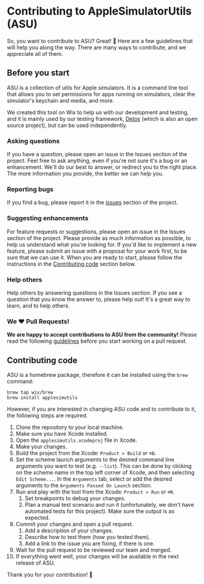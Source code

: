 # Contributing to AppleSimulatorUtils (ASU)
So, you want to contribute to ASU? Great! 👏 
Here are a few guidelines that will help you along the way. There are many ways to contribute, and we appreciate all of them.

## Before you start

ASU is a collection of utils for Apple simulators.
It is a command line tool that allows you to set permissions for apps running on simulators, clear the simulator's keychain and media, and more.

We created this tool on Wix to help us with our development and testing, and it is mainly used by our testing framework, [Detox](https://wix.github.io/Detox/) (which is also an open source project), but can be used independently.

### Asking questions
If you have a question, please open an issue in the Issues section of the project. Feel free to ask anything, even if you're not sure it's a bug or an enhancement. We'll do our best to answer, or redirect you to the right place.
The more information you provide, the better we can help you.

### Reporting bugs
If you find a bug, please report it in the [issues](http://github.com/wix/AppleSimulatorUtils/issues) section of the project.

### Suggesting enhancements
For feature requests or suggestions, please open an issue in the Issues section of the project. Please provide as much information as possible, to help us understand what you're looking for.
If you'd like to implement a new feature, please submit an issue with a proposal for your work first, to be sure that we can use it. When you are ready to start, please follow the instructions in the [Contributing code](#contributing-code) section below.

### Help others
Help others by answering questions in the Issues section. If you see a question that you know the answer to, please help out! It's a great way to learn, and to help others.

### We ❤️ Pull Requests!
**We are happy to accept contributions to ASU from the community!**
Please read the following [guidelines](#contributing-code) before you start working on a pull request.


## Contributing code

ASU is a homebrew package, therefore it can be installed using the `brew` command:
```shell
brew tap wix/brew
brew install applesimutils
```

However, if you are interested in changing ASU code and to contribute to it, the following steps are required.
1. Clone the repository to your local machine.
2. Make sure you have Xcode installed.
3. Open the `applesimutils.xcodeproj` file in Xcode.
4. Make your changes.
5. Build the project from the Xcode: `Product > Build` or `⌘B`.
6. Set the scheme launch arguments to the desired command line arguments you want to test (e.g. `--list`). This can be done by clicking on the scheme name in the top left corner of Xcode, and then selecting `Edit Scheme...`. In the `Arguments` tab, select or add the desired arguments to the `Arguments Passed On Launch` section. 
7. Run and play with the tool from the Xcode: `Product > Run` or `⌘R`. 
   1. Set breakpoints to debug your changes.
   2. Plan a manual test scenario and run it (unfortunately, we don't have automated tests for this project). Make sure the output is as expected.
8. Commit your changes and open a pull request. 
   1. Add a description of your changes.
   2. Describe how to test them (how you tested them).
   3. Add a link to the issue you are fixing, if there is one.
9. Wait for the pull request to be reviewed our team and merged.
10. If everything went well, your changes will be available in the next release of ASU. 

Thank you for your contribution! 🎉

